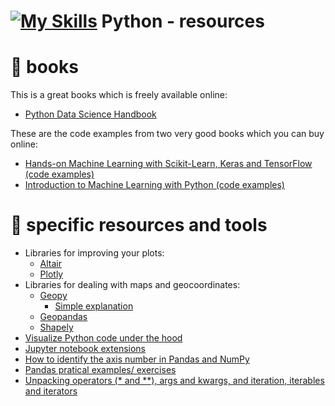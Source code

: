 # [![My Skills](https://skills.thijs.gg/icons?i=py)](https://skills.thijs.gg) Python - resources


# 📖 books
This is a great books which is freely available online:
- [Python Data Science Handbook](https://jakevdp.github.io/PythonDataScienceHandbook/)

These are the code examples from two very good books which you can buy online:
- [Hands-on Machine Learning with Scikit-Learn, Keras and TensorFlow (code examples)](https://github.com/ageron/handson-ml2)
- [Introduction to Machine Learning with Python (code examples)](https://github.com/amueller/introduction_to_ml_with_python)


# 🔨 specific resources and tools

- Libraries for improving your plots:
  - [Altair](https://altair-viz.github.io/)
  - [Plotly](https://plotly.com/python/)
- Libraries for dealing with maps and geocoordinates:
  - [Geopy](https://geopy.readthedocs.io/en/stable/)
    - [Simple explanation](https://towardsdatascience.com/things-to-do-with-latitude-longitude-data-using-geopy-python-1d356ed1ae30)
  - [Geopandas](https://geopandas.org/en/stable/docs/user_guide/data_structures.html)
  - [Shapely](https://shapely.readthedocs.io/en/stable/manual.html#points)
- [Visualize Python code under the hood](https://pythontutor.com/visualize.html#mode=edit)
- [Jupyter notebook extensions](https://towardsdatascience.com/jupyter-notebook-extensions-part-2-55fdb2c38348)
- [How to identify the axis number in Pandas and NumPy](https://stackoverflow.com/questions/22149584/what-does-axis-in-pandas-mean)
- [Pandas pratical examples/ exercises](https://github.com/guipsamora/pandas_exercises?utm_source=pocket_mylist)
- [Unpacking operators (* and **), args and kwargs, and iteration, iterables and iterators](https://towardsdatascience.com/three-concepts-to-become-a-better-python-programmer-b5808b7abedc)
